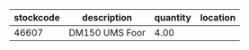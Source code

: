 |stockcode|description|quantity|location|
|---------|-----------|--------|--------|
|46607|DM150 UMS Foor|4.00||
